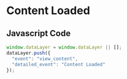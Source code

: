 # Content Loaded

### 

## Javascript Code
```js
window.dataLayer = window.dataLayer || [];
dataLayer.push({
  "event": "view_content",
  "detailed_event": "Content Loaded"
});
```








